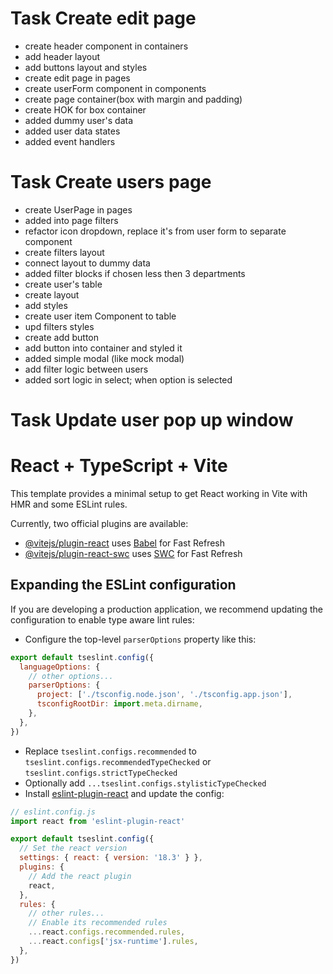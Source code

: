 
# Task Create edit page
- create header component in containers
- add header layout
- add buttons layout and styles
- create edit page in pages
- create userForm component in components
- create page container(box with margin and padding)
- create HOK for box container
- added dummy user's data 
- added user data states
- added event handlers
# Task Create users page
- create UserPage in pages
- added into page filters 
- refactor icon dropdown, replace it's from user form to separate component
- create filters layout
- connect layout to dummy data
- added filter blocks if chosen less then 3 departments
- create user's table
- create layout
- add styles
- create user item Component to table
- upd filters styles
- create add button
- add button into container and styled it 
- added simple modal (like mock modal)
- add filter logic between users
- added sort logic in select; when option is selected
# Task Update user pop up window


# React + TypeScript + Vite

This template provides a minimal setup to get React working in Vite with HMR and some ESLint rules.

Currently, two official plugins are available:

- [@vitejs/plugin-react](https://github.com/vitejs/vite-plugin-react/blob/main/packages/plugin-react/README.md) uses [Babel](https://babeljs.io/) for Fast Refresh
- [@vitejs/plugin-react-swc](https://github.com/vitejs/vite-plugin-react-swc) uses [SWC](https://swc.rs/) for Fast Refresh

## Expanding the ESLint configuration

If you are developing a production application, we recommend updating the configuration to enable type aware lint rules:

- Configure the top-level `parserOptions` property like this:

```js
export default tseslint.config({
  languageOptions: {
    // other options...
    parserOptions: {
      project: ['./tsconfig.node.json', './tsconfig.app.json'],
      tsconfigRootDir: import.meta.dirname,
    },
  },
})
```

- Replace `tseslint.configs.recommended` to `tseslint.configs.recommendedTypeChecked` or `tseslint.configs.strictTypeChecked`
- Optionally add `...tseslint.configs.stylisticTypeChecked`
- Install [eslint-plugin-react](https://github.com/jsx-eslint/eslint-plugin-react) and update the config:

```js
// eslint.config.js
import react from 'eslint-plugin-react'

export default tseslint.config({
  // Set the react version
  settings: { react: { version: '18.3' } },
  plugins: {
    // Add the react plugin
    react,
  },
  rules: {
    // other rules...
    // Enable its recommended rules
    ...react.configs.recommended.rules,
    ...react.configs['jsx-runtime'].rules,
  },
})
```
